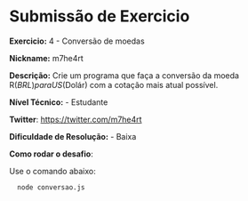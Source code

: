 # Submissão de Exercicio

**Exercicio:** 4 - Conversão de moedas

**Nickname:** m7he4rt

**Descrição:** Crie um programa que faça a conversão da moeda R$(BRL) para US$(Dolár) com a cotação mais atual possível.

**Nível Técnico:** - Estudante

**Twitter**: https://twitter.com/m7he4rt

**Dificuldade de Resolução:** - Baixa

**Como rodar o desafio**: 

Use o comando abaixo: 
```bash
  node conversao.js
```